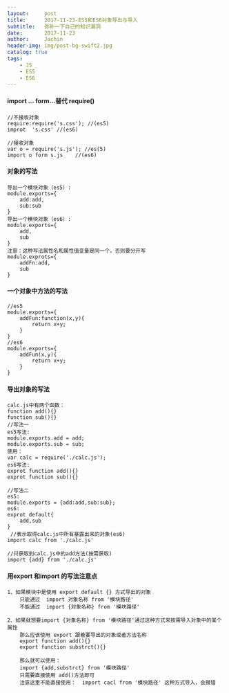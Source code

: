 ```yaml
---
layout:     post
title:      2017-11-23-ES5和ES6对象导出与导入
subtitle:   弥补一下自己的知识漏洞
date:       2017-11-23
author:     Jachin
header-img: img/post-bg-swift2.jpg
catalog: true
tags:
    - JS
    - ES5
    - ES6
---
```



#### import ... form...替代 require()

    //不接收对象 
    require:require('s.css'); //(es5)
    improt  's.css' //(es6)
    
    //接收对象
    var o = require('s.js'); //es(5)
    import o form s.js    //(es6)


#### 对象的写法

    导出一个模块对象（es5）:
    module.exports={
        add:add,
        sub:sub
    }
    导出一个模块对象（es6）:
    module.exports={
        add,
        sub
    }
    注意：这种写法属性名和属性值变量是同一个，否则要分开写
    module.exprots={
        addFn:add,
        sub
    }  
     
#### 一个对象中方法的写法

    //es5
    module.exports={
        addFun:function(x,y){
            return x+y;
        }
    }
    //es6
    module.exports={
        addFun(x,y){
            return x+y;
        }
    }
    
#### 导出对象的写法

    calc.js中有两个函数：
    function add(){}
    function sub(){}
    //写法一
    es5写法:
    module.exports.add = add;
    module.exports.sub = sub;
    使用：
    var calc = require('./calc.js');
    es6写法:
    exprot function add(){}
    exprot function sub(){}
    
    //写法二
    es5:
    module.exports = {add:add,sub:sub};
    es6:
    exprot default{
        add,sub
    }
     //表示取得calc.js中所有暴露出来的对象(es6)
    import calc from './calc.js'
    
    //只获取到calc.js中的add方法(按需获取)
    import {add} from './calc.js'
#### 用export 和import 的写法注意点

    1、如果模块中是使用 export default {} 方式导出的对象
        只能通过  import 对象名称 from '模块路径'
        不能通过  import {对象名称} from '模块路径'
    
    2、如果就想要import {对象名称} from '模块路径'通过这种方式来按需导入对象中的某个属性
        那么应该使用 export 跟着要导出的对象或者方法名称
        export function add(){}
        export function substrct(){}
    
        那么就可以使用：
        import {add,substrct} from '模块路径'
        只需要直接使用 add()方法即可
        注意这里不能直接使用：  import cacl from '模块路径' 这种方式导入，会报错
